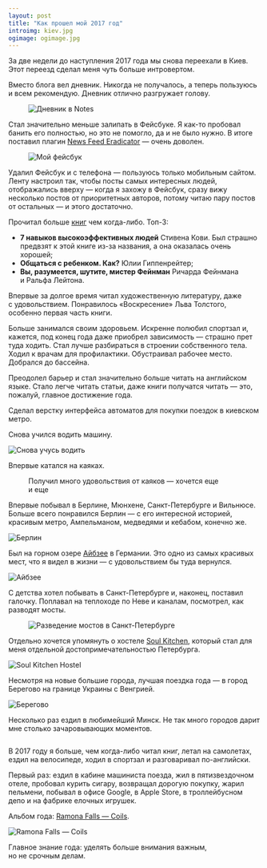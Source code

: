 ```yaml
---
layout: post
title: "Как прошел мой 2017 год"
introimg: kiev.jpg
ogimage: ogimage.jpg
---
```


<p class="lead">За две недели до наступления 2017 года мы снова переехали в Киев. Этот переезд сделал меня чуть больше интровертом.</p>

<!-- more -->

Вместо блога вел дневник. Никогда не получалось, а теперь пользуюсь и всем рекомендую. Дневник отлично разгружает голову.

<figure class="figure figure--screenshot">
  <img src="/i/2017-summary/diary.png" alt="Дневник в Notes">
</figure>

Стал значительно меньше залипать в Фейсбуке. Я как-то пробовал банить его полностью, но это не помогло, да и не было нужно. В итоге поставил плагин [News Feed Eradicator](https://chrome.google.com/webstore/detail/news-feed-eradicator-for/fjcldmjmjhkklehbacihaiopjklihlgg) — очень доволен.

<figure class="figure figure--screenshot">
  <img src="/i/2017-summary/facebook.png" alt="Мой фейсбук">
</figure>

Удалил Фейсбук и с телефона — пользуюсь только мобильным сайтом. Ленту настроил так, чтобы посты самых интересных людей, отображались вверху — когда я захожу в Фейсбук, сразу вижу несколько постов от приоритетных авторов, потому читаю пару постов от остальных — и этого достаточно.

Прочитал больше [книг](/lists/books/) чем когда-либо. Топ-3:

- **7 навыков высокоэффективных людей** Стивена Кови. Был страшно предвзят к этой книге из-за названия, а она оказалась очень хорошей;
- **Общаться с ребенком. Как?** Юлии Гиппенрейтер;
- **Вы, разумеется, шутите, мистер Фейнман** Ричарда Фейнмана и Ральфа Лейтона.

Впервые за долгое время читал художественную литературу, даже с удовольствием. Понравилось «Воскресение» Льва Толстого, особенно первая часть книги.

Больше занимался своим здоровьем. Искренне полюбил спортзал и, кажется, под конец года даже приобрел зависимость — страшно прет туда ходить. Стал лучше разбираться в строении собственного тела. Ходил к врачам для профилактики. Обустраивал рабочее место. Добрался до бассейна.

Преодолел барьер и стал значительно больше читать на английском языке. Стало легче читать статьи, даже книги получатся читать — это, пожалуй, главное достижение года.<!--  С удовольствием читал [Wait But Why](https://waitbutwhy.com). -->

Сделал верстку интерфейса автоматов для покупки поездок в киевском метро.

<!-- ![Киев](/i/2017-summary/train.jpg) -->

Снова учился водить машину.

![Снова учусь водить](/i/2017-summary/vw.jpg)

Впервые катался на каяках.

<figure class="figure">
  <img src="/i/2017-summary/kayak.jpg" alt="">
  <figcaption>Получил много удовольствия от каяков — хочется еще и еще</figcaption>
</figure>

Впервые побывал в Берлине, Мюнхене, Санкт-Петербурге и Вильнюсе. Больше всего понравился Берлин — с его интересной историей, красивым метро, Ампельманом, медведями и кебабом, конечно же.

![Берлин](/i/2017-summary/alexanderplatz.jpg)

Был на горном озере [Айбзее](https://en.wikipedia.org/wiki/Eibsee) в Германии. Это одно из самых красивых мест, что я видел в жизни — с удовольствием бы туда вернулся.

![Айбзее](/i/2017-summary/eibsee.jpg)

С детства хотел побывать в Санкт-Петербурге и, наконец, поставил галочку. Поплавал на теплоходе по Неве и каналам, посмотрел, как разводят мосты.

<figure class="figure figure--wide">
  <img src="/i/2017-summary/bridge.jpg" alt="Разведение мостов в Санкт-Петербурге">
</figure>

Отдельно хочется упомянуть о хостеле [Soul Kitchen](http://www.soulkitchenhostel.com/ru/), который стал для меня отдельной достопримечательностью Петербурга.

![Soul Kitchen Hostel](/i/2017-summary/soulkitchen.jpg)

Несмотря на новые большие города, лучшая поездка года — в город Берегово на границе Украины с Венгрией.

![Берегово](/i/2017-summary/beregovo-2.jpg)

Несколько раз ездил в любимейший Минск. Не так много городов дарит мне столько зачаровывающих моментов.

<figure class="figure figure--wide">
  <img src="/i/2017-summary/minsk-whoa.jpg" alt="">
</figure>

В 2017 году я больше, чем когда-либо читал книг, летал на самолетах, ездил на велосипеде, ходил в спортзал и разговаривал по-английски.

Первый раз: ездил в кабине машиниста поезда, жил в пятизвездочном отеле, пробовал курить сигару, возвращал дорогую покупку, жарил пельмени, побывал в офисе Google, в Apple Store, в троллейбусном депо и на фабрике елочных игрушек.

<!-- Мы наконец-то никуда не переезжали (для сравнения — в 2016 было _три_ переезда).-->

Альбом года: [Ramona Falls — Coils](https://www.google.com.ua/url?sa=t&rct=j&q=&esrc=s&source=web&cd=1&ved=0ahUKEwihwcze4t_YAhXIbZoKHbgdCrsQFggpMAA&url=https%3A%2F%2Framonafalls.bandcamp.com%2Falbum%2Fcoils&usg=AOvVaw2HMcVd76A3fsxlR40QZ1uC).

![Ramona Falls — Coils](/i/2017-summary/coils-2.jpg)

Главное знание года: уделять больше внимания важным, но не срочным делам.

<!-- Достижение года: начал читать книги на английском. -->
